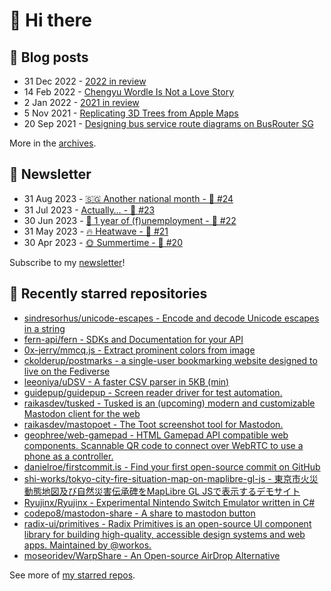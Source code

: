 # 👋 Hi there

## 📝 Blog posts

<!-- feed start -->
- 31 Dec 2022 - [2022 in review](https://cheeaun.com/blog/2022/12/2022-in-review/)
- 14 Feb 2022 - [Chengyu Wordle Is Not a Love Story](https://cheeaun.com/blog/2022/02/chengyu-wordle-is-not-a-love-story/)
- 2 Jan 2022 - [2021 in review](https://cheeaun.com/blog/2022/01/2021-in-review/)
- 5 Nov 2021 - [Replicating 3D Trees from Apple Maps](https://cheeaun.com/blog/2021/11/replicating-3d-trees-apple-maps/)
- 20 Sep 2021 - [Designing bus service route diagrams on BusRouter SG](https://cheeaun.com/blog/2021/09/bus-service-route-diagrams-busrouter-sg/)
<!-- feed end -->

More in the [archives](https://cheeaun.com/blog/archives/).

## 📰 Newsletter

<!-- newsletter start -->
- 31 Aug 2023 - [🇸🇬 Another national month - 🥫 #24](https://cheeaun.substack.com/p/another-national-month-24)
- 31 Jul 2023 - [Actually… - 🥫 #23](https://cheeaun.substack.com/p/actually-23)
- 30 Jun 2023 - [🎂 1 year of (f)unemployment - 🥫 #22](https://cheeaun.substack.com/p/1-year-of-funemployment-22)
- 31 May 2023 - [🔥 Heatwave - 🥫 #21](https://cheeaun.substack.com/p/heatwave-21)
- 30 Apr 2023 - [🌞 Summertime - 🥫 #20](https://cheeaun.substack.com/p/summertime-20)
<!-- newsletter end -->

Subscribe to my [newsletter](https://cheeaun.substack.com/)!

## 🌟 Recently starred repositories

<!-- starred repos start -->
- [sindresorhus/unicode-escapes - Encode and decode Unicode escapes in a string](https://github.com/sindresorhus/unicode-escapes)
- [fern-api/fern - SDKs and Documentation for your API](https://github.com/fern-api/fern)
- [0x-jerry/mmcq.js - Extract prominent colors from image](https://github.com/0x-jerry/mmcq.js)
- [ckolderup/postmarks - a single-user bookmarking website designed to live on the Fediverse](https://github.com/ckolderup/postmarks)
- [leeoniya/uDSV - A faster CSV parser in 5KB (min)](https://github.com/leeoniya/uDSV)
- [guidepup/guidepup - Screen reader driver for test automation.](https://github.com/guidepup/guidepup)
- [raikasdev/tusked - Tusked is an (upcoming) modern and customizable Mastodon client for the web](https://github.com/raikasdev/tusked)
- [raikasdev/mastopoet - The Toot screenshot tool for Mastodon.](https://github.com/raikasdev/mastopoet)
- [geophree/web-gamepad - HTML Gamepad API compatible web components. Scannable QR code to connect over WebRTC to use a phone as a controller.](https://github.com/geophree/web-gamepad)
- [danielroe/firstcommit.is - Find your first open-source commit on GitHub](https://github.com/danielroe/firstcommit.is)
- [shi-works/tokyo-city-fire-situation-map-on-maplibre-gl-js - 東京市火災動態地図及び自然災害伝承碑をMapLibre GL JSで表示するデモサイト](https://github.com/shi-works/tokyo-city-fire-situation-map-on-maplibre-gl-js)
- [Ryujinx/Ryujinx - Experimental Nintendo Switch Emulator written in C#](https://github.com/Ryujinx/Ryujinx)
- [codepo8/mastodon-share - A share to mastodon button](https://github.com/codepo8/mastodon-share)
- [radix-ui/primitives - Radix Primitives is an open-source UI component library for building high-quality, accessible design systems and web apps. Maintained by @workos.](https://github.com/radix-ui/primitives)
- [moseoridev/WarpShare - An Open-source AirDrop Alternative](https://github.com/moseoridev/WarpShare)
<!-- starred repos end -->

See more of [my starred repos](https://github.com/stars/cheeaun/).
